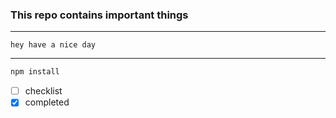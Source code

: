 ### This repo contains important things


-----------------------------------------------------------


`hey have a nice day` 

______________________________________________________________________
```bash
npm install
```


- [ ]   checklist
- [x]   completed
